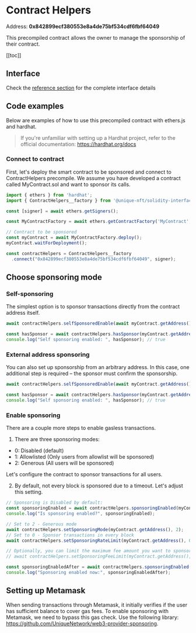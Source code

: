 # Contract Helpers

Address: **0x842899ecf380553e8a4de75bf534cdf6fbf64049**

This precompiled contract allows the owner to manage the sponsorship of their contract.

[[toc]]

## Interface

Check the [reference section](/reference/blockchain/contract-helpers.md) for the complete interface details

## Code examples

Below are examples of how to use this precompiled contract with ethers.js and hardhat.

> If you're unfamiliar with setting up a Hardhat project, refer to the official documentation: https://hardhat.org/docs

### Connect to contract

First, let's deploy the smart contract to be sponsored and connect to ContractHelpers precompile. We assume you have developed a contract called MyContract.sol and want to sponsor its calls.

```ts
import { ethers } from 'hardhat';
import { ContractHelpers__factory } from '@unique-nft/solidity-interfaces';

const [signer] = await ethers.getSigners();

const MyContractFactory = await ethers.getContractFactory('MyContract', seller);

// Contract to be sponsored
const myContract = await MyContractFactory.deploy();
myContract.waitForDeployment();

const contractHelpers = ContractHelpers__factory
  .connect("0x842899ecf380553e8a4de75bf534cdf6fbf64049", signer);
```

## Choose sponsoring mode

### Self-sponsoring

The simplest option is to sponsor transactions directly from the contract address itself.

```ts
await contractHelpers.selfSponsoredEnable(await myContract.getAddress());

const hasSponsor = await contractHelpers.hasSponsor(myContract.getAddress());
console.log("Self sponsoring enabled: ", hasSponsor); // true
```

### External address sponsoring

You can also set up sponsorship from an arbitrary address. In this case, one additional step is required – the sponsor must confirm the sponsorship.

```ts
await contractHelpers.selfSponsoredEnable(await myContract.getAddress());

const hasSponsor = await contractHelpers.hasSponsor(myContract.getAddress());
console.log("Self sponsoring enabled: ", hasSponsor); // true
```

### Enable sponsoring

There are a couple more steps to enable gasless transactions.

1. There are three sponsoring modes:

- 0: Disabled (default)
- 1: Allowlisted (Only users from allowlist will be sponsored)
- 2: Generous (All users will be sponsored)

Let's configure the contract to sponsor transactions for all users.

2. By default, not every block is sponsored due to a timeout. Let's adjust this setting.

```ts
// Sponsoring is Disabled by default:
const sponsoringEnabled = await contractHelpers.sponsoringEnabled(myContract.getAddress());
console.log("Is sponsoring enabled?", sponsoringEnabled);

// Set to 2 - Generous mode
await contractHelpers.setSponsoringMode(myContract.getAddress(), 2);
// Set to 0 - Sponsor transactions in every block
await contractHelpers.setSponsoringRateLimit(myContract.getAddress(), 0);

// Optionally, you can limit the maximum fee amount you want to sponsor
// await contractHelpers.setSponsoringFeeLimit(myContract.getAddress(), ...);

const sponsoringEnabledAfter = await contractHelpers.sponsoringEnabled(myContract.getAddress());
console.log("Sponsoring enabled now:", sponsoringEnabledAfter);
```

## Setting up Metamask

When sending transactions through Metamask, it initially verifies if the user has sufficient balance to cover gas fees. To enable sponsoring with Metamask, we need to bypass this gas check. Use the following library: https://github.com/UniqueNetwork/web3-provider-sponsoring.
